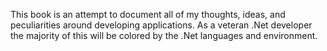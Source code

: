 This book is an attempt to document all of my thoughts, ideas, and peculiarities around developing applications. As a veteran .Net developer the majority of this will be colored by the .Net languages and environment.
